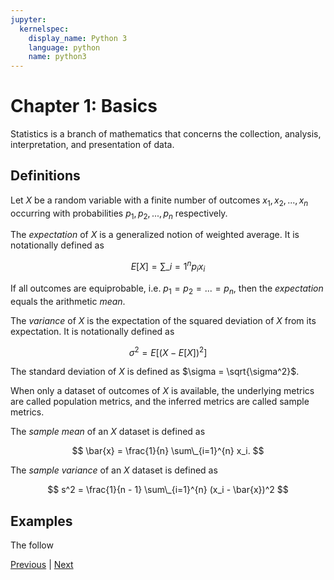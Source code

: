 ```yaml
---
jupyter:
  kernelspec:
    display_name: Python 3
    language: python
    name: python3
---
```


# Chapter 1: Basics

Statistics is a branch of mathematics that concerns the collection, analysis,
interpretation, and presentation of data.

## Definitions

Let $X$ be a random variable with a finite number of outcomes
$x_1, x_2, ...,
x_n$ occurring with probabilities $p_1, p_2, ..., p_n$
respectively.

The _expectation_ of $X$ is a generalized notion of weighted average. It is
notationally defined as

$$ E[X] = \sum\_{i=1}^{n} p_i x_i $$

If all outcomes are equiprobable, i.e. $p_1 = p_2 = ... = p_n$, then the
_expectation_ equals the arithmetic _mean_.

The _variance_ of $X$ is the expectation of the squared deviation of $X$ from
its expectation. It is notationally defined as

$$ \sigma^2 = E[(X - E[X])^2] $$

The standard deviation of $X$ is defined as $\sigma = \sqrt{\sigma^2}$.

When only a dataset of outcomes of $X$ is available, the underlying metrics are
called population metrics, and the inferred metrics are called sample metrics.

The _sample mean_ of an $X$ dataset is defined as

$$ \bar{x} = \frac{1}{n} \sum\_{i=1}^{n} x_i. $$

The _sample variance_ of an $X$ dataset is defined as

$$ s^2 = \frac{1}{n - 1} \sum\_{i=1}^{n} (x_i - \bar{x})^2 $$

## Examples

The follow

[Previous](index.ipynb) | [Next](chapter_1.ipynb)
